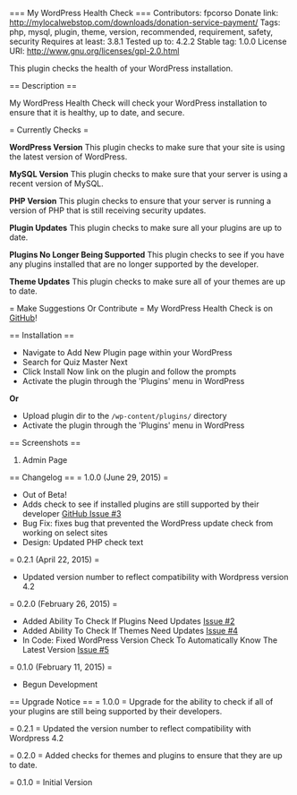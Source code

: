 === My WordPress Health Check ===
Contributors: fpcorso
Donate link: http://mylocalwebstop.com/downloads/donation-service-payment/
Tags: php, mysql, plugin, theme, version, recommended, requirement, safety, security
Requires at least: 3.8.1
Tested up to: 4.2.2
Stable tag: 1.0.0
License URI: http://www.gnu.org/licenses/gpl-2.0.html

This plugin checks the health of your WordPress installation.

== Description ==

My WordPress Health Check will check your WordPress installation to ensure that it is healthy, up to date, and secure.

= Currently Checks =

**WordPress Version**
This plugin checks to make sure that your site is using the latest version of WordPress.

**MySQL Version**
This plugin checks to make sure that your server is using a recent version of MySQL.

**PHP Version**
This plugin checks to ensure that your server is running a version of PHP that is still receiving security updates.

**Plugin Updates**
This plugin checks to make sure all your plugins are up to date.

**Plugins No Longer Being Supported**
This plugin checks to see if you have any plugins installed that are no longer supported by the developer.

**Theme Updates**
This plugin checks to make sure all of your themes are up to date.

= Make Suggestions Or Contribute =
My WordPress Health Check is on [GitHub](https://github.com/fpcorso/wordpress-health-check)!

== Installation ==

* Navigate to Add New Plugin page within your WordPress
* Search for Quiz Master Next
* Click Install Now link on the plugin and follow the prompts
* Activate the plugin through the 'Plugins' menu in WordPress

**Or**

* Upload plugin dir to the `/wp-content/plugins/` directory
* Activate the plugin through the 'Plugins' menu in WordPress

== Screenshots ==

1. Admin Page

== Changelog ==
= 1.0.0 (June 29, 2015) =
* Out of Beta!
* Adds check to see if installed plugins are still supported by their developer [GitHub Issue #3](https://github.com/fpcorso/wordpress-health-check/issues/3)
* Bug Fix: fixes bug that prevented the WordPress update check from working on select sites
* Design: Updated PHP check text

= 0.2.1 (April 22, 2015) =
* Updated version number to reflect compatibility with Wordpress version 4.2

= 0.2.0 (February 26, 2015) =
* Added Ability To Check If Plugins Need Updates [Issue #2](https://github.com/fpcorso/wordpress-health-check/issues/2)
* Added Ability To Check If Themes Need Updates [Issue #4](https://github.com/fpcorso/wordpress-health-check/issues/4)
* In Code: Fixed WordPress Version Check To Automatically Know The Latest Version [Issue #5](https://github.com/fpcorso/wordpress-health-check/issues/5)

= 0.1.0 (February 11, 2015) =
* Begun Development

== Upgrade Notice ==
= 1.0.0 =
Upgrade for the ability to check if all of your plugins are still being supported by their developers.

= 0.2.1 =
Updated the version number to reflect compatibility with Wordpress 4.2

= 0.2.0 =
Added checks for themes and plugins to ensure that they are up to date.

= 0.1.0 =
Initial Version
